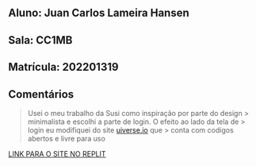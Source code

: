 ## Aluno: Juan Carlos Lameira Hansen

## Sala: CC1MB



## Matrícula: 202201319

## Comentários

> Usei o meu trabalho da Susi como inspiração por parte do design > minimalista e escolhi a parte de login. O efeito ao lado da tela de > login eu modifiquei do site [uiverse.io](https://uiverse.io/all) que > conta com codigos abertos e livre para uso


[LINK PARA O SITE NO REPLIT](https://ricardotrabalho.jucaa.repl.co/)

